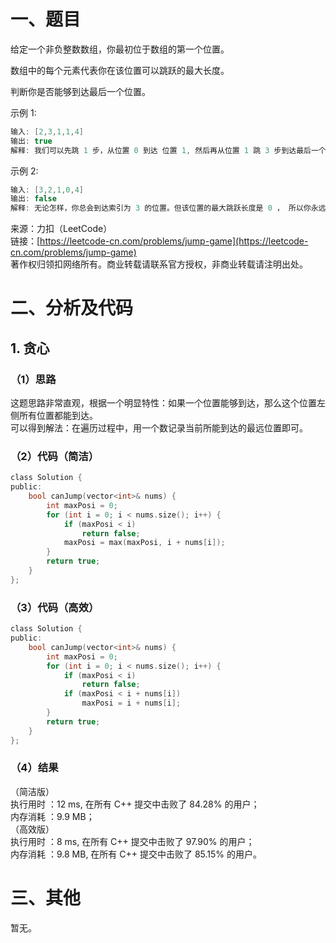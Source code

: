 # 一、题目  
给定一个非负整数数组，你最初位于数组的第一个位置。  

数组中的每个元素代表你在该位置可以跳跃的最大长度。  

判断你是否能够到达最后一个位置。  

示例 1:  
```c++
输入: [2,3,1,1,4]
输出: true
解释: 我们可以先跳 1 步，从位置 0 到达 位置 1, 然后再从位置 1 跳 3 步到达最后一个位置。
```
示例 2:  
```c++
输入: [3,2,1,0,4]
输出: false
解释: 无论怎样，你总会到达索引为 3 的位置。但该位置的最大跳跃长度是 0 ， 所以你永远不可能到达最后一个位置。
```
来源：力扣（LeetCode）  
链接：[https://leetcode-cn.com/problems/jump-game](https://leetcode-cn.com/problems/jump-game)  
著作权归领扣网络所有。商业转载请联系官方授权，非商业转载请注明出处。  
# 二、分析及代码
## 1. 贪心
### （1）思路
这题思路非常直观，根据一个明显特性：如果一个位置能够到达，那么这个位置左侧所有位置都能到达。  
可以得到解法：在遍历过程中，用一个数记录当前所能到达的最远位置即可。  
### （2）代码（简洁）
```c
class Solution {
public:
    bool canJump(vector<int>& nums) {
        int maxPosi = 0;
        for (int i = 0; i < nums.size(); i++) {
            if (maxPosi < i)
                return false;
            maxPosi = max(maxPosi, i + nums[i]);
        }
        return true;
    }
};
```
### （3）代码（高效）
```c
class Solution {
public:
    bool canJump(vector<int>& nums) {
        int maxPosi = 0;
        for (int i = 0; i < nums.size(); i++) {
            if (maxPosi < i)
                return false;
            if (maxPosi < i + nums[i])
                maxPosi = i + nums[i];
        }
        return true;
    }
};
```
### （4）结果
（简洁版）  
执行用时 ：12 ms, 在所有 C++ 提交中击败了 84.28% 的用户；  
内存消耗 ：9.9 MB；  
（高效版）  
执行用时 ：8 ms, 在所有 C++ 提交中击败了 97.90% 的用户；  
内存消耗 ：9.8 MB, 在所有 C++ 提交中击败了 85.15% 的用户。   
# 三、其他
暂无。  

